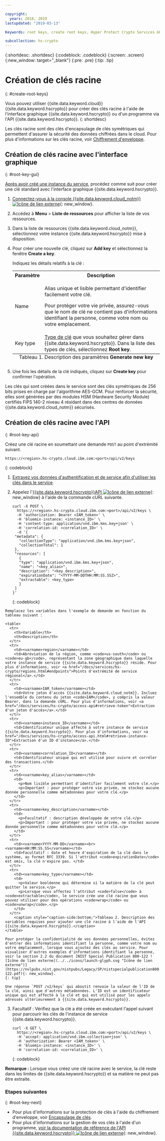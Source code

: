 ```yaml
---

copyright:
  years: 2018, 2019
lastupdated: "2019-03-13"

Keywords: root keys, create root keys, Hyper Protect Crypto Services GUI, symmetric key

subcollection: hs-crypto
---
```


{:shortdesc: .shortdesc}
{:codeblock: .codeblock}
{:screen: .screen}
{:new_window: target="_blank"}
{:pre: .pre}
{:tip: .tip}

# Création de clés racine
{: #create-root-keys}

Vous pouvez utiliser {{site.data.keyword.cloud}} {{site.data.keyword.hscrypto}} pour créer des clés racine à l'aide de l'interface graphique {{site.data.keyword.hscrypto}} ou d'un programme via l'API {{site.data.keyword.hscrypto}}.
{: shortdesc}

Les clés racine sont des clés d'encapsulage de clés symétriques qui permettent d'assurer la sécurité des données chiffrées dans le cloud. Pour plus d'informations sur les clés racine, voir [Chiffrement d'enveloppe](/docs/services/key-protect/concepts/envelope-encryption.html).

## Création de clés racine avec l'interface graphique
{: #root-key-gui}

[Après avoir créé une instance du service](/docs/services/hs-crypto/provision.html), procédez comme suit pour créer une clé standard avec l'interface graphique {{site.data.keyword.hscrypto}}.

1. [Connectez-vous à la console {{site.data.keyword.cloud_notm}} ![Icône de lien externe](../../icons/launch-glyph.svg "Icône de lien externe")](https://cloud.ibm.com/){: new_window}.
2. Accédez à **Menu** &gt; **Liste de ressources** pour afficher la liste de vos ressources.
3. Dans la liste de ressources {{site.data.keyword.cloud_notm}}, sélectionnez votre instance {{site.data.keyword.hscrypto}} mise à disposition.
4. Pour créer une nouvelle clé, cliquez sur **Add key** et sélectionnez la fenêtre **Create a key**.

    Indiquez les détails relatifs à la clé :

    <table>
      <tr>
        <th>Paramètre</th>
        <th>Description</th>
      </tr>
      <tr>
        <td>Name</td>
        <td>
          <p>Alias unique et lisible permettant d'identifier facilement votre clé.</p>
          <p>Pour protéger votre vie privée, assurez-vous que le nom de clé ne contient pas d'informations identifiant la personne, comme votre nom ou votre emplacement.</p>
        </td>
      </tr>
      <tr>
        <td>Key type</td>
        <td><a href="/docs/services/key-protect/concepts/envelope-encryption.html#key-types">Type de clé</a> que vous souhaitez gérer dans {{site.data.keyword.hscrypto}}. Dans la liste des types de clés, sélectionnez <b>Root key</b>.</td>
      </tr>
      <caption style="caption-side:bottom;">Tableau 1. Description des paramètres <b>Generate new key</b></caption>
    </table>

5. Une fois les détails de la clé indiqués, cliquez sur **Create key** pour confirmer l'opération.

Les clés qui sont créées dans le service sont des clés symétriques de 256 bits prises en charge par l'algorithme AES-GCM. Pour renforcer la sécurité, elles sont générées par des modules HSM (Hardware Security Module) certifiés FIPS 140-2 niveau 4 résidant dans des centres de données {{site.data.keyword.cloud_notm}} sécurisés.

## Création de clés racine avec l'API
{: #root-key-api}

Créez une clé racine en soumettant une demande `POST` au point d'extrémité suivant.

```
https://<region>.hs-crypto.cloud.ibm.com:<port>/api/v2/keys
```
{: codeblock}

1. [Extrayez vos données d'authentification et de service afin d'utiliser les clés dans le service](/docs/services/hs-crypto/access-api.html).

2. Appelez l'[{{site.data.keyword.hscrypto}}API ![Icône de lien externe](../../icons/launch-glyph.svg "Icône de lien externe")](https://{DomainName}/apidocs/hs-crypto){: new_window} à l'aide de la commande cURL suivante.

    ```cURL
    curl -X POST \
      https://<region>.hs-crypto.cloud.ibm.com:<port>/api/v2/keys \
      -H 'authorization: Bearer <IAM_token>' \
      -H 'bluemix-instance: <instance_ID>' \
      -H 'content-type: application/vnd.ibm.kms.key+json' \
      -H 'correlation-id: <correlation_ID>' \
      -d '{
     "metadata": {
       "collectionType": "application/vnd.ibm.kms.key+json",
       "collectionTotal": 1
     },
     "resources": [
       {
       "type": "application/vnd.ibm.kms.key+json",
       "name": "<key_alias>",
       "description": "<key_description>",
       "expirationDate": "<YYYY-MM-DDTHH:MM:SS.SSZ>",
       "extractable": <key_type>
       }
     ]
    }'
    ```
    {: codeblock}
<!--    To work with keys within a Cloud Foundry org and space in your account, replace `Bluemix-Instance` with the appropriate `Bluemix-org` and `Bluemix-space` headers. [For more information, see the {{site.data.keyword.hscrypto}} API reference doc ![External link icon](../../icons/launch-glyph.svg "External link icon")](https://{DomainName}/apidocs/hs-crypto){: new_window}.
    {: tip} -->

    Remplacez les variables dans l'exemple de demande en fonction du tableau suivant :

    <table>
      <tr>
        <th>Variable</th>
        <th>Description</th>
      </tr>
      <tr>
        <td><varname>region</varname></td>
        <td>Abréviation de la région, comme <code>us-south</code> ou <code>eu-gb</code>, représentant la zone géographique dans laquelle votre instance de service {{site.data.keyword.hscrypto}} réside. Pour plus d'informations, voir <a href="/docs/services/hs-crypto/regions.html#endpoints">Points d'extrémité de service régional</a>.</td>
      </tr>
      <tr>
        <td><varname>IAM_token</varname></td>
        <td>Votre jeton d'accès {{site.data.keyword.cloud_notm}}. Incluez l'ensemble du contenu du jeton <code>IAM</code>, y compris la valeur Bearer, dans la demande cURL. Pour plus d'informations, voir <a href="/docs/services/hs-crypto/access-api#retrieve-token">Extraction d'un jeton d'accès</a>.</td>
      </tr>
      <tr>
        <td><varname>instance_ID</varname></td>
        <td>Identificateur unique affecté à votre instance de service {{site.data.keyword.hscrypto}}. Pour plus d'informations, voir <a href="/docs/services/hs-crypto/access-api.html#retrieve-instance-ID">Extraction d'un ID d'instance</a>.</td>
      </tr>
      <tr>
        <td><varname>correlation_ID</varname></td>
        <td>Identificateur unique qui est utilisé pour suivre et corréler des transactions.</td>
      </tr>
      <tr>
        <td><varname>key_alias</varname></td>
        <td>
          <p>Nom lisible permettant d'identifier facilement votre clé.</p>
          <p>Important : pour protéger votre vie privée, ne stockez aucune donnée personnelle comme métadonnées pour votre clé.</p>
        </td>
      </tr>
      <tr>
        <td><varname>key_description</varname></td>
        <td>
          <p>Facultatif : description développée de votre clé.</p>
          <p>Important : pour protéger votre vie privée, ne stockez aucune donnée personnelle comme métadonnées pour votre clé.</p>
        </td>
      </tr>
      <tr>
        <td><varname>YYYY-MM-DD</varname><br><varname>HH:MM:SS.SS</varname></td>
        <td>Facultatif : date et heure d'expiration de la clé dans le système, au format RFC 3339. Si l'attribut <code>expirationDate</code> est omis, la clé n'expire pas. </td>
      </tr>
      <tr>
        <td><varname>key_type</varname></td>
        <td>
          <p>Valeur booléenne qui détermine si la matière de la clé peut quitter le service.</p>
          <p>Lorsque vous affectez l'attribut <code>false</code> à <code>extractable</code>, le service crée une clé racine que vous pouvez utiliser pour des opérations <code>wrap</code> ou <code>unwrap</code>.</p>
        </td>
      </tr>
        <caption style="caption-side:bottom;">Tableau 2. Description des variables requises pour ajouter une clé racine à l'aide de l'API {{site.data.keyword.hscrypto}}.</caption>
    </table>

    Pour protéger la confidentialité de vos données personnelles, évitez d'entrer des informations identifiant la personne, comme votre nom ou votre emplacement, lorsque vous ajoutez des clés au service. Pour visualiser d'autres exemples d'informations identifiant la personne, voir la section 2.2 du document [NIST Special Publication 800-122 ![Icône de lien externe](../../icons/launch-glyph.svg "Icône de lien externe")](https://nvlpubs.nist.gov/nistpubs/Legacy/SP/nistspecialpublication800-122.pdf){: new_window}.
    {: tip}

    Une réponse `POST /v2/keys` qui aboutit renvoie la valeur de l'ID de la clé, ainsi que d'autres métadonnées. L'ID est un identificateur unique qui est affecté à la clé et qui est utilisé pour les appels adressés ultérieurement à {{site.data.keyword.hscrypto}}.

3. Facultatif : Vérifiez que la clé a été créée en exécutant l'appel suivant pour parcourir les clés de l'instance de service {{site.data.keyword.hscrypto}}.

    ```cURL
    curl -X GET \
      https://<region>.hs-crypto.cloud.ibm.com:<port>/api/v2/keys \
      -H 'accept: application/vnd.ibm.collection+json' \
      -H 'authorization: Bearer <IAM_token>' \
      -H 'bluemix-instance: <instance_ID>' \
      -H 'correlation-id: <correlation_ID>' \
    ```
    {: codeblock}

**Remarque :** Lorsque vous créez une clé racine avec le service, la clé reste dans les limites de {{site.data.keyword.hscrypto}} et sa matière ne peut pas être extraite.

### Etapes suivantes
{: #root-key-next}

- Pour plus d'informations sur la protection de clés à l'aide du chiffrement d'enveloppe, voir [Encapsulage de clés](/docs/services/hs-crypto/wrap-keys.html).
- Pour plus d'informations sur la gestion de vos clés à l'aide d'un programme, [voir la documentation de référence de l'API {{site.data.keyword.hscrypto}} ![Icône de lien externe](../../icons/launch-glyph.svg "Icône de lien externe")](https://{DomainName}/apidocs/hs-crypto){: new_window}.
